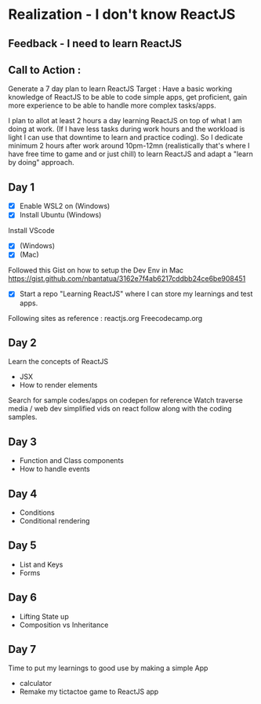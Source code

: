# Realization - I don't know ReactJS
## Feedback - I need to learn ReactJS
## Call to Action : 

Generate a 7 day plan to learn ReactJS
Target : Have a basic working knowledge of ReactJS to be able to code simple apps, get proficient, gain more experience to be able to handle more complex tasks/apps. 

I plan to allot at least 2 hours a day learning ReactJS on top of what I am doing at work. (If I have less tasks during work hours and the workload is light I can use that downtime to learn and practice coding).  So I dedicate minimum 2 hours after work around 10pm-12mn (realistically that's where I have free time to game and or just chill) to learn ReactJS and adapt a "learn by doing" approach.

## Day 1

- [x] Enable WSL2 on (Windows)
- [x] Install Ubuntu  (Windows)

Install VScode

- [x] (Windows)  
- [x] (Mac)

Followed this Gist on how to setup the Dev Env in Mac https://gist.github.com/nbantatua/3162e7f4ab6217cddbb24ce6be908451

- [x] Start a repo "Learning ReactJS" where I can store my learnings and test apps.

Following sites as reference :
reactjs.org
Freecodecamp.org

## Day 2

Learn the concepts of ReactJS

- JSX
- How to render elements

Search for sample codes/apps on codepen for reference
Watch traverse media / web dev simplified vids on react follow along with the coding samples.

## Day 3

- Function and Class components
- How to handle events

## Day 4

- Conditions
- Conditional rendering

## Day 5

- List and Keys
- Forms

## Day 6

- Lifting State up
- Composition vs Inheritance

## Day 7

Time to put my learnings to good use by making a simple App

- calculator
- Remake my tictactoe game to ReactJS app
